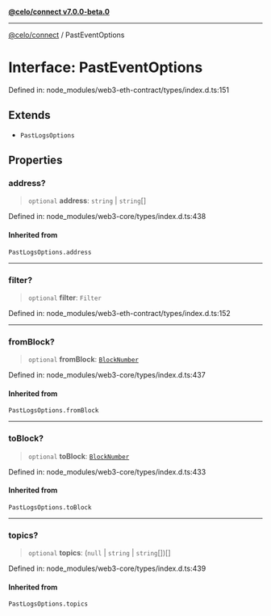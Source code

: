 [**@celo/connect v7.0.0-beta.0**](../README.md)

***

[@celo/connect](../globals.md) / PastEventOptions

# Interface: PastEventOptions

Defined in: node\_modules/web3-eth-contract/types/index.d.ts:151

## Extends

- `PastLogsOptions`

## Properties

### address?

> `optional` **address**: `string` \| `string`[]

Defined in: node\_modules/web3-core/types/index.d.ts:438

#### Inherited from

`PastLogsOptions.address`

***

### filter?

> `optional` **filter**: `Filter`

Defined in: node\_modules/web3-eth-contract/types/index.d.ts:152

***

### fromBlock?

> `optional` **fromBlock**: [`BlockNumber`](../type-aliases/BlockNumber.md)

Defined in: node\_modules/web3-core/types/index.d.ts:437

#### Inherited from

`PastLogsOptions.fromBlock`

***

### toBlock?

> `optional` **toBlock**: [`BlockNumber`](../type-aliases/BlockNumber.md)

Defined in: node\_modules/web3-core/types/index.d.ts:433

#### Inherited from

`PastLogsOptions.toBlock`

***

### topics?

> `optional` **topics**: (`null` \| `string` \| `string`[])[]

Defined in: node\_modules/web3-core/types/index.d.ts:439

#### Inherited from

`PastLogsOptions.topics`
